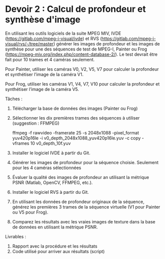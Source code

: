 # Devoir 2 : Calcul de profondeur et synthèse d'image

En utilisant les outils logiciels de la suite MPEG MIV, IVDE (https://gitlab.com/mpeg-i-visual/ivde) et RVS (https://gitlab.com/mpeg-i-visual/rvs/-/tree/master) générer les images de profondeur et les images de synthèse pour une des séquences de test de MPEG-I, Painter ou Frog (https://mpeg-miv.org/index.php/content-database-2/). Le test devrait être fait pour 10 trames et 4 caméras seulement.

Pour Painter, utiliser les caméras V0, V2, V5, V7 pour calculer la profondeur et synthétiser l’image de la caméra V1.

Pour Frog, utiliser les caméras V1, V4, V7, V10 pour calculer la profondeur et synthétiser l’image de la caméra V5.   

Tâches :
1. Télécharger la base de données des images (Painter ou Frog)
2. Sélectionner les dix premières trames des séquences à utiliser (suggestion : FFMPEG)

    ffmpeg -f rawvideo -framerate 25 -s 2048x1088 -pixel_format yuv420p16le -i v0_depth_2048x1088_yuv420p16le.yuv -c copy -vframes 10 v0_depth_10f.yuv

3. Installer le logiciel IVDE à partir du Git.
4. Générer les images de profondeur pour la séquence choisie. Seulement pour les 4 caméras sélectionnées
5. Évaluer la qualité des images de profondeur an utilisant la métrique PSNR (Matlab, OpenCV, FFMPEG, etc.).
6. Installer le logiciel RVS à partir du Git.
7. En utilisant les données de profondeur originaux de la séquence, générez les premières 3 trames de la séquence virtuelle (V1 pour Painter ou V5 pour Frog).
8. Comparez les résultats avec les vraies images de texture dans la base de données en utilisant la métrique PSNR.

Livrables :
1. Rapport avec la procédure et les résultats
2. Code utilisé pour arriver aux résultats (script)
